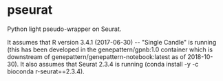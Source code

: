# pseurat
Python light pseudo-wrapper on Seurat.

It assumes that R version 3.4.1 (2017-06-30) -- "Single Candle" is running (this has been developed in the genepattern/gpnb:1.0 container which is downstream of genepattern/genepattern-notebook:latest as of 2018-10-30). It also assumes that Seurat 2.3.4 is running (conda install -y -c bioconda r-seurat==2.3.4).
